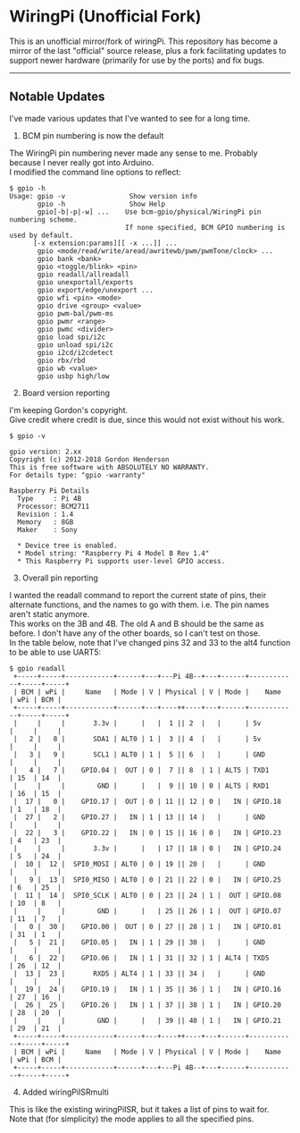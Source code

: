 # WiringPi (Unofficial Fork)

This is an unofficial mirror/fork of wiringPi.  This repository
has become a mirror of the last "official" source release, plus a fork
facilitating updates to support newer hardware (primarily for use by
the ports) and fix bugs.

---

## Notable Updates

I've made various updates that I've wanted to see for a long time.

1. BCM pin numbering is now the default

The WiringPi pin numbering never made any sense to me. Probably because I never really got into Arduino.  
I modified the command line options to reflect:

```
$ gpio -h
Usage: gpio -v                Show version info
       gpio -h                Show Help
       gpio[-b|-p|-w] ...    Use bcm-gpio/physical/WiringPi pin numbering scheme.
                             If none specified, BCM GPIO numbering is used by default.
      [-x extension:params][[ -x ...]] ...
       gpio <mode/read/write/aread/awritewb/pwm/pwmTone/clock> ...
       gpio bank <bank>
       gpio <toggle/blink> <pin>
       gpio readall/allreadall
       gpio unexportall/exports
       gpio export/edge/unexport ...
       gpio wfi <pin> <mode>
       gpio drive <group> <value>
       gpio pwm-bal/pwm-ms 
       gpio pwmr <range> 
       gpio pwmc <divider> 
       gpio load spi/i2c
       gpio unload spi/i2c
       gpio i2cd/i2cdetect
       gpio rbx/rbd
       gpio wb <value>
       gpio usbp high/low
```

2. Board version reporting

I'm keeping Gordon's copyright.  
Give credit where credit is due, since this would not exist without his work.

```
$ gpio -v

gpio version: 2.xx
Copyright (c) 2012-2018 Gordon Henderson
This is free software with ABSOLUTELY NO WARRANTY.
For details type: "gpio -warranty"

Raspberry Pi Details
  Type     : Pi 4B
  Processor: BCM2711
  Revision : 1.4
  Memory   : 8GB
  Maker    : Sony
  
  * Device tree is enabled.
  * Model string: "Raspberry Pi 4 Model B Rev 1.4"
  * This Raspberry Pi supports user-level GPIO access.
```

3. Overall pin reporting

I wanted the readall command to report the current state of pins, their alternate functions, and the names to go with them.
i.e. The pin names aren't static anymore.  
This works on the 3B and 4B. The old A and B should be the same as before. I don't have any of the other boards,
so I can't test on those.  
In the table below, note that I've changed pins 32 and 33 to the alt4 function to be able to use UART5:

```
$ gpio readall
 +-----+-----+------------+------+---+---Pi 4B--+---+------+------------+-----+-----+
 | BCM | wPi |     Name   | Mode | V | Physical | V | Mode |    Name    | wPi | BCM |
 +-----+-----+------------+------+---+----++----+---+------+------------+-----+-----+
 |     |     |       3.3v |      |   |  1 || 2  |   |      | 5v         |     |     |
 |   2 |   8 |       SDA1 | ALT0 | 1 |  3 || 4  |   |      | 5v         |     |     |
 |   3 |   9 |       SCL1 | ALT0 | 1 |  5 || 6  |   |      | GND        |     |     |
 |   4 |   7 |    GPIO.04 |  OUT | 0 |  7 || 8  | 1 | ALT5 | TXD1       | 15  | 14  |
 |     |     |        GND |      |   |  9 || 10 | 0 | ALT5 | RXD1       | 16  | 15  |
 |  17 |   0 |    GPIO.17 |  OUT | 0 | 11 || 12 | 0 |   IN | GPIO.18    | 1   | 18  |
 |  27 |   2 |    GPIO.27 |   IN | 1 | 13 || 14 |   |      | GND        |     |     |
 |  22 |   3 |    GPIO.22 |   IN | 0 | 15 || 16 | 0 |   IN | GPIO.23    | 4   | 23  |
 |     |     |       3.3v |      |   | 17 || 18 | 0 |   IN | GPIO.24    | 5   | 24  |
 |  10 |  12 |  SPI0_MOSI | ALT0 | 0 | 19 || 20 |   |      | GND        |     |     |
 |   9 |  13 |  SPI0_MISO | ALT0 | 0 | 21 || 22 | 0 |   IN | GPIO.25    | 6   | 25  |
 |  11 |  14 |  SPI0_SCLK | ALT0 | 0 | 23 || 24 | 1 |  OUT | GPIO.08    | 10  | 8   |
 |     |     |        GND |      |   | 25 || 26 | 1 |  OUT | GPIO.07    | 11  | 7   |
 |   0 |  30 |    GPIO.00 |  OUT | 0 | 27 || 28 | 1 |   IN | GPIO.01    | 31  | 1   |
 |   5 |  21 |    GPIO.05 |   IN | 1 | 29 || 30 |   |      | GND        |     |     |
 |   6 |  22 |    GPIO.06 |   IN | 1 | 31 || 32 | 1 | ALT4 | TXD5       | 26  | 12  |
 |  13 |  23 |       RXD5 | ALT4 | 1 | 33 || 34 |   |      | GND        |     |     |
 |  19 |  24 |    GPIO.19 |   IN | 1 | 35 || 36 | 1 |   IN | GPIO.16    | 27  | 16  |
 |  26 |  25 |    GPIO.26 |   IN | 1 | 37 || 38 | 1 |   IN | GPIO.20    | 28  | 20  |
 |     |     |        GND |      |   | 39 || 40 | 1 |   IN | GPIO.21    | 29  | 21  |
 +-----+-----+------------+------+---+----++----+---+------+------------+-----+-----+
 | BCM | wPi |     Name   | Mode | V | Physical | V | Mode |    Name    | wPi | BCM |
 +-----+-----+------------+------+---+---Pi 4B--+---+------+------------+-----+-----+
```

4. Added wiringPiISRmulti

This is like the existing wiringPiISR, but it takes a list of pins to wait for.  
Note that (for simplicity) the mode applies to all the specified pins.

